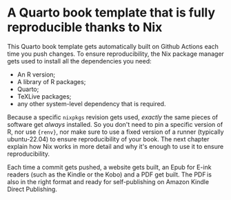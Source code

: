 # A Quarto book template that is fully reproducible thanks to Nix

This Quarto book template gets automatically built on Github Actions each time
you push changes. To ensure reproducibility, the Nix package manager gets used
to install all the dependencies you need:

- An R version;
- A library of R packages;
- Quarto;
- TeXLive packages;
- any other system-level dependency that is required.

Because a specific `nixpkgs` revision gets used, *exactly* the same pieces of software
get *always* installed. So you don't need to pin a specific version of R, nor use
`{renv}`, nor make sure to use a fixed version of a runner (typically ubuntu-22.04) to
ensure reproducibility of your book. The next chapter explain how Nix works in more
detail and why it's enough to use it to ensure reproducibility.

Each time a commit gets pushed, a website gets built, an Epub for E-ink readers (such as
the Kindle or the Kobo) and a PDF get built. The PDF is also in the right format and 
ready for self-publishing on Amazon Kindle Direct Publishing.
